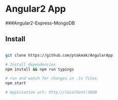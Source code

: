 # Angular2 App

###Angular2-Express-MongoDB

## Install
```bash

git clone https://github.com/ptokmak/AngularApp

# Install dependencies
npm install && npm run typings

# run and watch for changes in .ts files
npm start

# Applciation url: http://localhost:3000
```
